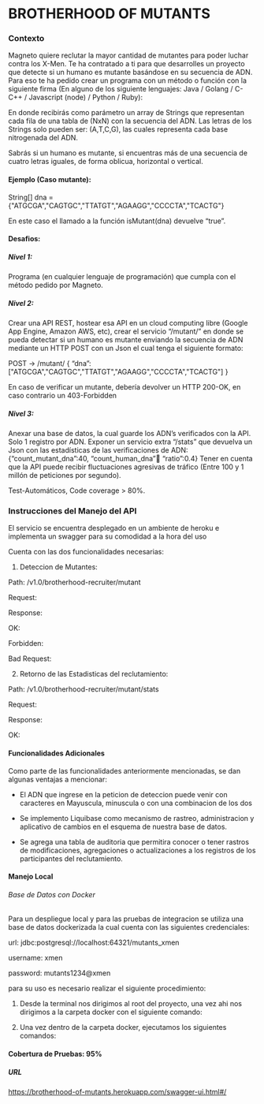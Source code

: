 # BROTHERHOOD OF MUTANTS
### Contexto
Magneto quiere reclutar la mayor cantidad de mutantes para poder luchar contra los X-Men.
Te ha contratado a ti para que desarrolles un proyecto que detecte si un humano es mutante basándose en su secuencia de ADN.
Para eso te ha pedido crear un programa con un método o función con la siguiente firma (En alguno de los siguiente lenguajes: 
Java / Golang / C-C++ / Javascript (node) / Python / Ruby):

En donde recibirás como parámetro un array de Strings que representan cada fila de una tabla de (NxN) con la secuencia del ADN.
Las letras de los Strings solo pueden ser: (A,T,C,G), las cuales representa cada base nitrogenada del ADN.

Sabrás si un humano es mutante, si encuentras ​más de una secuencia de cuatro letras
iguales​, de forma oblicua, horizontal o vertical.

#### Ejemplo (Caso mutante):
String[] dna = {"ATGCGA","CAGTGC","TTATGT","AGAAGG","CCCCTA","TCACTG"}

En este caso el llamado a la función isMutant(dna) devuelve “true”.

#### Desafios:
##### Nivel 1:
Programa (en cualquier lenguaje de programación) que cumpla con el método pedido por Magneto.
##### Nivel 2:
Crear una API REST, hostear esa API en un cloud computing libre (Google App Engine, Amazon AWS, etc), crear el servicio “/mutant/” en donde se pueda detectar si un humano es mutante enviando la secuencia de ADN mediante un HTTP POST con un Json el cual tenga el siguiente formato:

POST → /mutant/
{ “dna”:["ATGCGA","CAGTGC","TTATGT","AGAAGG","CCCCTA","TCACTG"] }

En caso de verificar un mutante, debería devolver un HTTP 200-OK, en caso contrario un 403-Forbidden

##### Nivel 3:
Anexar una base de datos, la cual guarde los ADN’s verificados con la API.
Solo 1 registro por ADN.
Exponer un servicio extra “/stats” que devuelva un Json con las estadísticas de las verificaciones de ADN: {“count_mutant_dna”:40, “count_human_dna”:100: “ratio”:0.4}
Tener en cuenta que la API puede recibir fluctuaciones agresivas de tráfico (Entre 100 y 1 millón de peticiones por segundo).

Test-Automáticos, Code coverage > 80%.

### Instrucciones del Manejo del API
El servicio se encuentra desplegado en un ambiente de heroku e implementa un swagger para su comodidad a la hora del uso

Cuenta con las dos funcionalidades necesarias:

1. Deteccion de Mutantes: 

Path: /v1.0/brotherhood-recruiter/mutant

Request:

Response:

OK:

Forbidden:

Bad Request:

2. Retorno de las Estadisticas del reclutamiento:

Path: /v1.0/brotherhood-recruiter/mutant/stats

Request:

Response:

OK:

#### Funcionalidades Adicionales

Como parte de las funcionalidades anteriormente mencionadas, se dan algunas ventajas a mencionar:

* El ADN que ingrese en la peticion de deteccion puede venir con caracteres en Mayuscula, minuscula o 
con una combinacion de los dos

* Se implemento Liquibase como mecanismo de rastreo, administracion y aplicativo de cambios en el esquema
de nuestra base de datos.

* Se agrega una tabla de auditoria que permitira conocer o tener rastros de modificaciones, agregaciones o actualizaciones
a los registros de los participantes del reclutamiento.


#### Manejo Local
###### Base de Datos con Docker
Para un despliegue local y para las pruebas de integracion se utiliza una base de datos dockerizada la cual cuenta
con las siguientes credenciales:

url: jdbc:postgresql://localhost:64321/mutants_xmen

username: xmen

password: mutants1234@xmen

para su uso es necesario realizar el siguiente procedimiento:
1. Desde la terminal nos dirigimos al root del proyecto, una vez ahi nos dirigimos a la
carpeta docker con el siguiente comando:

2. Una vez dentro de la carpeta docker, ejecutamos los siguientes comandos:


#### Cobertura de Pruebas: 95%

##### URL
https://brotherhood-of-mutants.herokuapp.com/swagger-ui.html#/


